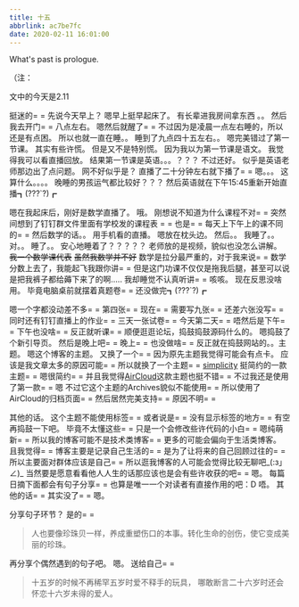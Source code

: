 ```yaml
---
title: 十五
abbrlink: ac7be7fc
date: 2020-02-11 16:01:00
---
```

What's past is prologue.

<!--more-->（注：
文中的今天是2.11

挺迷的= =
先说今天早上？
嗯早上挺早起床了。
有长辈进我房间拿东西 。。
然后我去开门= =
八点左右。
嗯然后就醒了= =
不过因为是凌晨一点左右睡的，所以还是有点困。
所以也就一直在睡。。
睡到了九点四十五左右。。
嗯完美错过了第一节课。
其实有些许慌。
但是又不是特别慌。
因为我以为第一节课是语文。
我觉得我可以看直播回放。
结果第一节课是英语。。。？？？
不过还好。
似乎是英语老师那边出了点问题。
网不好似乎是？
直播了二十分钟左右就下播了= =
嗯。。。
这算什么。。。。
晚睡的男孩运气都比较好？？？
然后英语就在下午15:45重新开始直播┓(???`?)┏


嗯在我起床后，刚好是数学直播了。
哦。
刚想说不知道为什么课程不对= =
突然间想到了钉钉群文件里面有学校发的课程表 = =
也是= =
每天上下午上的课不同的= =
然后数学的话。。
用手机看的直播。
嗯放在枕头边。
然后。。
我睡了。。
对。。
睡了。。
安心地睡着了？？？？？
老师放的是视频，貌似也没怎么讲解。
~~我一个数学课代表~~
~~虽然我数学并不好~~
数学是拉分最严重的，对于我来说= =
数学分数上去了，我能起飞我跟你讲= =
但是这门功课不仅仅是拖我后腿，甚至可以说是把我裤子都给薅下来了的啊.....
我却睡觉不认真听讲= =
咳咳。
现在反思没啥用。
毕竟电脑桌前就摆着真题卷= =
还没做完┓(???`?)┏

嗯一个字都没动差不多= =
第四张= =
现在= =
需要写九张= =
还差六张没写= =
同时还有钉钉直播上的作业= =
三天一张试卷= =
今天第二天= =
唔然后是下午= =
下午也没啥= =
反正就听课= =
顺便逛逛论坛，捣鼓捣鼓源码什么的。
嗯捣鼓了个新引导页。
然后是晚上吧= =
晚上= =
也没做啥= =
反正就在捣鼓网站的。。主题。
嗯这个博客的主题。
又换了一个= =
因为原先主题我觉得可能会有点卡。
应该是我文章太多的原因可能= =
所以就换了一个主题= =
[simplicity][1]
挺简约的一款主题= =
嗯很简约= =
并且我觉得[AirCloud][2]这款主题也挺不错= =
不过我还是使用了第一款= =
嗯
不过它这个主题的Archives貌似不能使用= =
所以使用了AirCloud的归档页面= =
然后居然完美支持= =
原因不明= =

其他的话。
这个主题不能使用标签= =
或者说是= =
没有显示标签的地方= =
有空再捣鼓一下吧。
毕竟不太懂这些= =
只是一个会修改些许代码的小白= = 
嗯纯萌新= =
所以我的博客可能不是技术类博客= =
更多的可能会偏向于生活类博客。
且我觉得= =
博客主要是记录自己生活的= =
是为了让将来的自己回顾过往的= =
所以主要面对群体应该是自己= =
所以逛我博客的人可能会觉得比较无聊吧_(:з」∠)_
当然要是愿意看看他人人生的话那应该也是会有些许收获的吧= =
嗯。
每篇日摘下面都会有句子分享= =
也算是唯一一个对读者有直接作用的吧：D
唔。
其他的话= =
其实没了= =
嗯。

分享句子环节？
是的= =

> 人也要像珍珠贝一样，养成重塑伤口的本事。转化生命的创伤，使它变成美丽的珍珠。



再分享个偶然遇到的句子吧。
嗯。
送给自己= =

> 十五岁的时候不再稀罕五岁时爱不释手的玩具，
> 哪敢断言二十六岁时还会怀恋十六岁未得的爱人。

[1]: https://github.com/iKirby/typecho-theme-simplicity
[2]: https://github.com/WingLim/Typecho-Theme-AirCloud